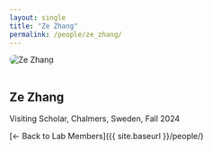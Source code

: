 ```yaml
---
layout: single
title: "Ze Zhang"
permalink: /people/ze_zhang/
---
```


<img src="{{ site.baseurl }}/assets/images/people/generic-avatar.png" alt="Ze Zhang" style="max-width:200px; border-radius:8px; margin-bottom:1rem;">

## Ze Zhang

Visiting Scholar, Chalmers, Sweden, Fall 2024

[← Back to Lab Members]({{ site.baseurl }}/people/)
